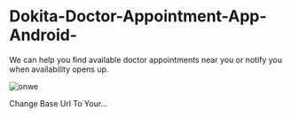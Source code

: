 # Dokita-Doctor-Appointment-App-Android-
We can help you find available doctor appointments near you or notify you when availability opens up.

![onwe](https://user-images.githubusercontent.com/64552642/117069584-87bf1c80-ace1-11eb-9bc3-120e914f9f2c.JPG)


Change Base Url To Your...
